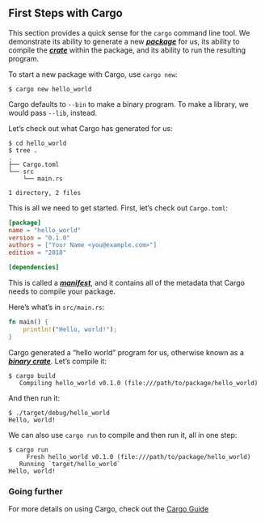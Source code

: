 ## First Steps with Cargo

This section provides a quick sense for the `cargo` command line tool. We
demonstrate its ability to generate a new [***package***][def-package] for us,
its ability to compile the [***crate***][def-crate] within the package, and
its ability to run the resulting program.

To start a new package with Cargo, use `cargo new`:

```console
$ cargo new hello_world
```

Cargo defaults to `--bin` to make a binary program. To make a library, we
would pass `--lib`, instead.

Let’s check out what Cargo has generated for us:

```console
$ cd hello_world
$ tree .
.
├── Cargo.toml
└── src
    └── main.rs

1 directory, 2 files
```

This is all we need to get started. First, let’s check out `Cargo.toml`:

```toml
[package]
name = "hello_world"
version = "0.1.0"
authors = ["Your Name <you@example.com>"]
edition = "2018"

[dependencies]
```

This is called a [***manifest***][def-manifest], and it contains all of the
metadata that Cargo needs to compile your package.

Here’s what’s in `src/main.rs`:

```rust
fn main() {
    println!("Hello, world!");
}
```

Cargo generated a “hello world” program for us, otherwise known as a
[***binary crate***][def-crate]. Let’s compile it:

```console
$ cargo build
   Compiling hello_world v0.1.0 (file:///path/to/package/hello_world)
```

And then run it:

```console
$ ./target/debug/hello_world
Hello, world!
```

We can also use `cargo run` to compile and then run it, all in one step:

```console
$ cargo run
     Fresh hello_world v0.1.0 (file:///path/to/package/hello_world)
   Running `target/hello_world`
Hello, world!
```

### Going further

For more details on using Cargo, check out the [Cargo Guide](../guide/index.md)

[def-crate]:     ../appendix/glossary.md#crate     '"crate" (glossary entry)'
[def-manifest]:  ../appendix/glossary.md#manifest  '"manifest" (glossary entry)'
[def-package]:   ../appendix/glossary.md#package   '"package" (glossary entry)'
